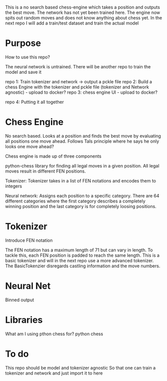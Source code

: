 This is a no search based chess-engine which takes a position and 
outputs the best move. The network has not yet been trained here. The engine now
spits out random moves and does not know anything about chess yet. In the next repo
I will add a train/test dataset and train the actual model

# Purpose

How to use this repo?

The neural network is untrained. There will be another repo to train the model and save it

repo 1: Train tokenizer and network -> output a pckle file
repo 2: Build a chess Engine with the tokenizer and pckle file (tokenizer and Network agnostic) - upload to docker?
repo 3: chess engine UI - upload to docker?

repo 4: Putting it all together

# Chess Engine

No search based. Looks at a position and finds the best move by evaluating all positions one move ahead.
Follows Tals principle where he says he only looks one move ahead?

Chess engine is made up of three components

python-chess library for finding all legal moves in a given position.
All legal moves result in different FEN positions.

Tokenizer: Tokenizer takes in a list of FEN notations and encodes them to integers

Neural network: Assigns each position to a specific category. There are 64 different categories where the first
category describes a completely winning position and the last category is for completely loosing positions.

# Tokenizer

Introduce FEN notation

The FEN notation has a maximum length of 71 but can vary in length. To tackle this, each FEN position is padded
to reach the same length. This is a basic tokenizer and will in the next repo use a more advanced tokenizer. 
The BasicTokenzier disregards castling information and the move numbers.

# Neural Net

Binned output


# Libraries

What am I using pthon chess for? 
python chess

# To do 

This repo should be model and tokenizer agnostic
So that one can train a tokenizer and network and just import it to here
